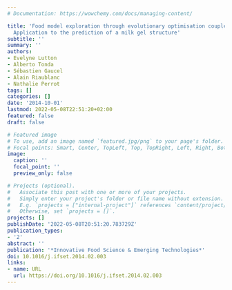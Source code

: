 ```yaml
---
# Documentation: https://wowchemy.com/docs/managing-content/

title: 'Food model exploration through evolutionary optimisation coupled with visualisation:
  Application to the prediction of a milk gel structure'
subtitle: ''
summary: ''
authors:
- Evelyne Lutton
- Alberto Tonda
- Sébastien Gaucel
- Alain Riaublanc
- Nathalie Perrot
tags: []
categories: []
date: '2014-10-01'
lastmod: 2022-05-08T22:51:20+02:00
featured: false
draft: false

# Featured image
# To use, add an image named `featured.jpg/png` to your page's folder.
# Focal points: Smart, Center, TopLeft, Top, TopRight, Left, Right, BottomLeft, Bottom, BottomRight.
image:
  caption: ''
  focal_point: ''
  preview_only: false

# Projects (optional).
#   Associate this post with one or more of your projects.
#   Simply enter your project's folder or file name without extension.
#   E.g. `projects = ["internal-project"]` references `content/project/deep-learning/index.md`.
#   Otherwise, set `projects = []`.
projects: []
publishDate: '2022-05-08T20:51:20.783729Z'
publication_types:
- '2'
abstract: ''
publication: '*Innovative Food Science & Emerging Technologies*'
doi: 10.1016/j.ifset.2014.02.003
links:
- name: URL
  url: https://doi.org/10.1016/j.ifset.2014.02.003
---
```

